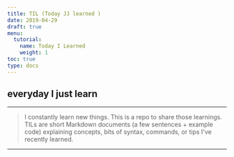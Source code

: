 ```yaml
---
title: TIL (Today JJ learned )
date: 2019-04-29
draft: true
menu:
  tutorial:
    name: Today I Learned
    weight: 1
toc: true
type: docs
---
```


## everyday I just learn 

----

> I constantly learn new things. This is a repo to share those learnings. TILs are short Markdown documents (a few sentences + example code) explaining concepts, bits of syntax, commands, or tips I've recently learned.

----

